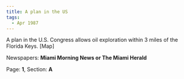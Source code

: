 ```yaml
---  
title: A plan in the US  
tags:  
  - Apr 1987  
---  
```

  
A plan in the U.S. Congress allows oil exploration within 3 miles of the Florida Keys. [Map]  
  
Newspapers: **Miami Morning News or The Miami Herald**  
  
Page: **1**, Section: **A** 
